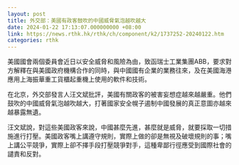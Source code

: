 ```yaml
---
layout: post
title: 外交部：美國有政客鼓吹的中國威脅氣泡越吹越大
date: 2024-01-22 17:13:07.000000000 +08:00
link: https://news.rthk.hk/rthk/ch/component/k2/1737252-20240122.htm
categories: rthk
---
```


美國國會兩個委員會近日以安全威脅和風險為由，致函瑞士工業集團ABB，要求對方解釋在與美國政府機構合作的同時，與中國國有企業的業務往來，及在美國海港應用上海振華重工貨櫃起重機上使用的軟件和技術。

在北京，外交部發言人汪文斌批評，美國有關政客的被害妄想症越來越嚴重。他們鼓吹的中國威脅氣泡越吹越大，打著國家安全幌子遏制中國發展的真正意圖亦越來越暴露無遺。

汪文斌說，對這些美國政客來說，中國甚麼先進，甚麼就是威脅，就要採取一切措施進行打壓。美國政客嘴上講遵守規則，實際上做的卻是無視及破壞規則的事；嘴上講公平競爭，實際上卻不擇手段打壓競爭對手，這種卑鄙行徑應受到國際社會的譴責和反對。
